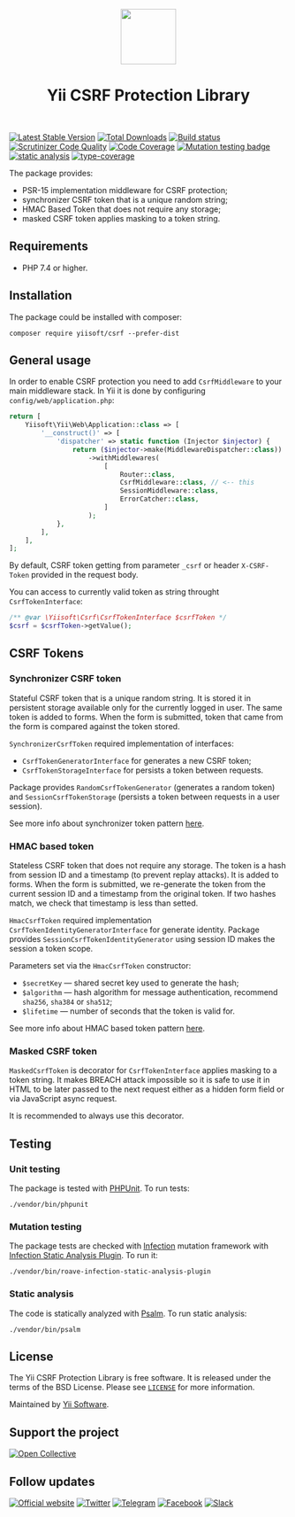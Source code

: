 <p align="center">
    <a href="https://github.com/yiisoft" target="_blank">
        <img src="https://yiisoft.github.io/docs/images/yii_logo.svg" height="100px">
    </a>
    <h1 align="center">Yii CSRF Protection Library</h1>
    <br>
</p>

[![Latest Stable Version](https://poser.pugx.org/yiisoft/csrf/v/stable.png)](https://packagist.org/packages/yiisoft/csrf)
[![Total Downloads](https://poser.pugx.org/yiisoft/csrf/downloads.png)](https://packagist.org/packages/yiisoft/csrf)
[![Build status](https://github.com/yiisoft/csrf/workflows/build/badge.svg)](https://github.com/yiisoft/csrf/actions?query=workflow%3Abuild)
[![Scrutinizer Code Quality](https://scrutinizer-ci.com/g/yiisoft/csrf/badges/quality-score.png?b=master)](https://scrutinizer-ci.com/g/yiisoft/csrf/?branch=master)
[![Code Coverage](https://scrutinizer-ci.com/g/yiisoft/csrf/badges/coverage.png?b=master)](https://scrutinizer-ci.com/g/yiisoft/csrf/?branch=master)
[![Mutation testing badge](https://img.shields.io/endpoint?style=flat&url=https%3A%2F%2Fbadge-api.stryker-mutator.io%2Fgithub.com%2Fyiisoft%2Fcsrf%2Fmaster)](https://dashboard.stryker-mutator.io/reports/github.com/yiisoft/csrf/master)
[![static analysis](https://github.com/yiisoft/csrf/workflows/static%20analysis/badge.svg)](https://github.com/yiisoft/csrf/actions?query=workflow%3A%22static+analysis%22)
[![type-coverage](https://shepherd.dev/github/yiisoft/csrf/coverage.svg)](https://shepherd.dev/github/yiisoft/csrf)

The package provides:

- PSR-15 implementation middleware for CSRF protection;
- synchronizer CSRF token that is a unique random string;
- HMAC Based Token that does not require any storage;
- masked CSRF token applies masking to a token string.

## Requirements

- PHP 7.4 or higher.

## Installation

The package could be installed with composer:

```shell
composer require yiisoft/csrf --prefer-dist
```

## General usage

In order to enable CSRF protection you need to add `CsrfMiddleware` to your main middleware stack. In Yii it is done by configuring `config/web/application.php`:

```php
return [
    Yiisoft\Yii\Web\Application::class => [
        '__construct()' => [
            'dispatcher' => static function (Injector $injector) {
                return ($injector->make(MiddlewareDispatcher::class))
                    ->withMiddlewares(
                        [
                            Router::class,
                            CsrfMiddleware::class, // <-- this
                            SessionMiddleware::class,
                            ErrorCatcher::class,
                        ]
                    );
            },
        ],
    ],
];
```

By default, CSRF token getting from parameter `_csrf` or header `X-CSRF-Token` provided in the request body.

You can access to currently valid token as string throught `CsrfTokenInterface`:

```php
/** @var \Yiisoft\Csrf\CsrfTokenInterface $csrfToken */
$csrf = $csrfToken->getValue();
```

## CSRF Tokens

### Synchronizer CSRF token

Stateful CSRF token that is a unique random string. It is stored it in persistent storage available only for the currently logged in user. The same token is added to forms. When the form is submitted, token that came from the form is compared against the token stored.

`SynchronizerCsrfToken` required implementation of interfaces:

- `CsrfTokenGeneratorInterface` for generates a new CSRF token;
- `CsrfTokenStorageInterface` for persists a token between requests.

Package provides `RandomCsrfTokenGenerator` (generates a random token) and
`SessionCsrfTokenStorage` (persists a token between requests in a user session).

See more info about synchronizer token pattern
[here](https://cheatsheetseries.owasp.org/cheatsheets/Cross-Site_Request_Forgery_Prevention_Cheat_Sheet.html#synchronizer-token-pattern).

### HMAC based token

Stateless CSRF token that does not require any storage. The token is a hash from session ID and a timestamp
(to prevent replay attacks). It is added to forms. When the form is submitted, we re-generate the token from the current session ID and a timestamp from the original token. If two hashes match, we check that timestamp is less than setted.

`HmacCsrfToken` required implementation `CsrfTokenIdentityGeneratorInterface` for generate identity. Package provides `SessionCsrfTokenIdentityGenerator` using session ID makes the session a token scope.

Parameters set via the `HmacCsrfToken` constructor:

- `$secretKey` — shared secret key used to generate the hash;
- `$algorithm` — hash algorithm for message authentication, recommend `sha256`, `sha384` or `sha512`;
- `$lifetime` — number of seconds that the token is valid for.

See more info about HMAC based token pattern
[here](https://cheatsheetseries.owasp.org/cheatsheets/Cross-Site_Request_Forgery_Prevention_Cheat_Sheet.html#hmac-based-token-pattern).

### Masked CSRF token

`MaskedCsrfToken` is decorator for `CsrfTokenInterface` applies masking to a token string. It makes BREACH attack impossible so it is safe to use it in HTML to be later passed to the next request either as a hidden form field or via JavaScript async request.

It is recommended to always use this decorator.

## Testing

### Unit testing

The package is tested with [PHPUnit](https://phpunit.de/). To run tests:

```shell
./vendor/bin/phpunit
```

### Mutation testing

The package tests are checked with [Infection](https://infection.github.io/) mutation framework with
[Infection Static Analysis Plugin](https://github.com/Roave/infection-static-analysis-plugin). To run it:

```shell
./vendor/bin/roave-infection-static-analysis-plugin
```

### Static analysis

The code is statically analyzed with [Psalm](https://psalm.dev/). To run static analysis:

```shell
./vendor/bin/psalm
```

## License

The Yii CSRF Protection Library is free software. It is released under the terms of the BSD License. Please see [`LICENSE`](./LICENSE.md) for more information.

Maintained by [Yii Software](https://www.yiiframework.com/).

## Support the project

[![Open Collective](https://img.shields.io/badge/Open%20Collective-sponsor-7eadf1?logo=open%20collective&logoColor=7eadf1&labelColor=555555)](https://opencollective.com/yiisoft)

## Follow updates

[![Official website](https://img.shields.io/badge/Powered_by-Yii_Framework-green.svg?style=flat)](https://www.yiiframework.com/)
[![Twitter](https://img.shields.io/badge/twitter-follow-1DA1F2?logo=twitter&logoColor=1DA1F2&labelColor=555555?style=flat)](https://twitter.com/yiiframework)
[![Telegram](https://img.shields.io/badge/telegram-join-1DA1F2?style=flat&logo=telegram)](https://t.me/yii3en)
[![Facebook](https://img.shields.io/badge/facebook-join-1DA1F2?style=flat&logo=facebook&logoColor=ffffff)](https://www.facebook.com/groups/yiitalk)
[![Slack](https://img.shields.io/badge/slack-join-1DA1F2?style=flat&logo=slack)](https://yiiframework.com/go/slack)
